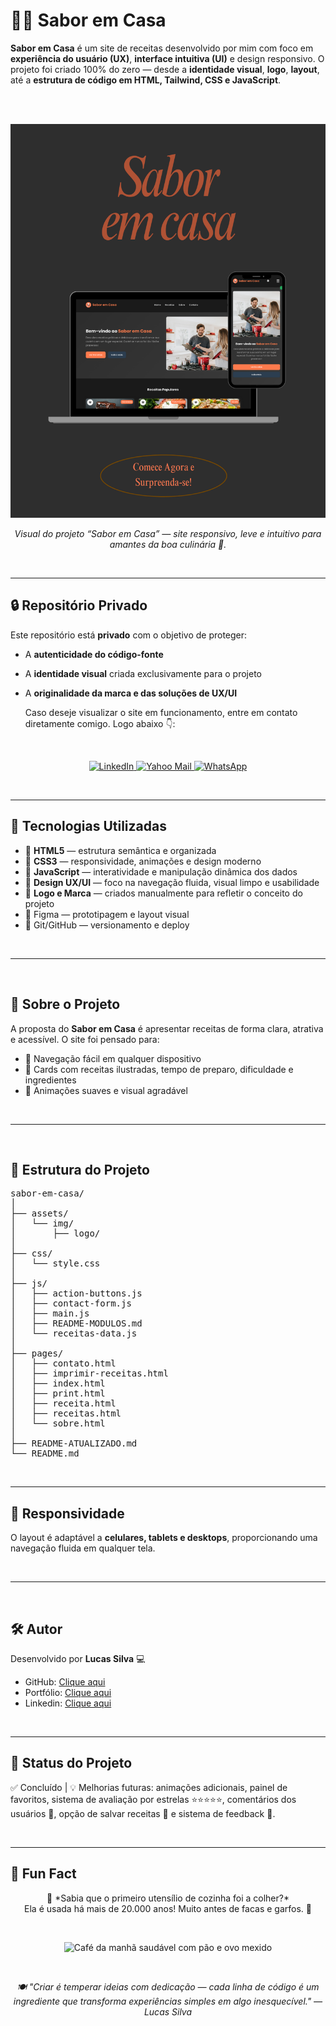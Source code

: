 # 👨‍🍳 Sabor em Casa

**Sabor em Casa** é um site de receitas desenvolvido por mim com foco em **experiência do usuário (UX)**, **interface intuitiva (UI)** e design responsivo. O projeto foi criado 100% do zero — desde a **identidade visual**, **logo**, **layout**, até a **estrutura de código em HTML, Tailwind, CSS e JavaScript**.

<br><br>

<p align="center">
  <img src="mockup/Sabor-em-Casa.png" alt="Mockup do site Sabor em Casa" width="800">
</p>

<p align="center">
  <i>Visual do projeto “Sabor em Casa” — site responsivo, leve e intuitivo para amantes da boa culinária 🍝.</i>
</p>

<br>

---


## 🔒 Repositório Privado

Este repositório está **privado** com o objetivo de proteger:

- A **autenticidade do código-fonte**
- A **identidade visual** criada exclusivamente para o projeto
- A **originalidade da marca e das soluções de UX/UI**

  Caso deseje visualizar o site em funcionamento, entre em contato diretamente comigo. Logo abaixo 👇:
  
<br>

<p align="center">
  <a href="https://www.linkedin.com/in/lucas-silva-ab6360365/" target="_blank" rel="noopener noreferrer" aria-label="LinkedIn">
    <img src="https://img.shields.io/badge/LinkedIn-0A66C2?style=for-the-badge&logo=linkedin&logoColor=white" alt="LinkedIn"/>
  </a>

  <a href="mailto:lucassilva1710@yahoo.com?subject=Interesse%20em%20seu%20perfil%20no%20GitHub&body=Prezado%20Lucas%2C%0D%0A%0D%0AAnalisei%20seu%20perfil%20no%20GitHub%20e%20fiquei%20interessado%20em%20seu%20trabalho.%20Gostaria%20de%20iniciar%20um%20contato%20profissional.%0D%0A%0D%0AFico%20no%20aguardo%20de%20seu%20retorno." target="_blank" rel="noopener noreferrer" aria-label="Yahoo Mail">
    <img src="https://img.shields.io/badge/Yahoo-6001D2?style=for-the-badge&logo=yahoo&logoColor=white" alt="Yahoo Mail"/>
  </a>

<a href="https://wa.me/5511995442274?text=Olá%20Lucas%2C%20tudo%20bem%3F%20Vi%20seu%20projeto%20Sabor%20em%20Casa%20e%20gostaria%20de%20conversar%20sobre%20uma%20possível%20colaboração%20profissional.%20Fico%20no%20aguardo%20do%20seu%20retorno." target="_blank" rel="noopener noreferrer" aria-label="WhatsApp">
  <img src="https://img.shields.io/badge/WhatsApp-25D366?style=for-the-badge&logo=whatsapp&logoColor=white" alt="WhatsApp"/>
</a>
</p>

<br>

---


## 🚀 Tecnologias Utilizadas

- 🔹 **HTML5** — estrutura semântica e organizada  
- 🔹 **CSS3** — responsividade, animações e design moderno  
- 🔹 **JavaScript** — interatividade e manipulação dinâmica dos dados  
- 🔹 **Design UX/UI** — foco na navegação fluida, visual limpo e usabilidade  
- 🔹 **Logo e Marca** — criados manualmente para refletir o conceito do projeto
- 🔹 Figma — prototipagem e layout visual
- 🔹 Git/GitHub — versionamento e deploy

<br>

---

<br>

## 🧠 Sobre o Projeto

A proposta do **Sabor em Casa** é apresentar receitas de forma clara, atrativa e acessível. O site foi pensado para:

- 🧩 Navegação fácil em qualquer dispositivo  
- 🥗 Cards com receitas ilustradas, tempo de preparo, dificuldade e ingredientes  
- 🌙 Animações suaves e visual agradável  

<br>

---

<br>

## 📁 Estrutura do Projeto

<pre>
sabor-em-casa/
│
├── assets/
│   └── img/
│       ├── logo/
│ 
├── css/
│   └── style.css
│
├── js/
│   ├── action-buttons.js
│   ├── contact-form.js
│   ├── main.js
│   ├── README-MODULOS.md
│   └── receitas-data.js
│
├── pages/
│   ├── contato.html
│   ├── imprimir-receitas.html
│   ├── index.html
│   ├── print.html
│   ├── receita.html
│   ├── receitas.html
│   └── sobre.html
│
├── README-ATUALIZADO.md
└── README.md
</pre>

<br>

---


## 📱 Responsividade

O layout é adaptável a **celulares, tablets e desktops**, proporcionando uma navegação fluida em qualquer tela.

<br>

---

<br>

## 🛠️ Autor

Desenvolvido por **Lucas Silva** 💻 

- GitHub: [Clique aqui](https://github.com/Lucas-tech-silva)  
- Portfólio: [Clique aqui](https://portif-lio-nu-two.vercel.app/)
- Linkedin: [Clique aqui](https://www.linkedin.com/in/lsssss-developer/)

<br>

---


## 📌 Status do Projeto

✅ Concluído | 💡 Melhorias futuras: animações adicionais, painel de favoritos, sistema de avaliação por estrelas ⭐⭐⭐⭐⭐, comentários dos usuários 💬, opção de salvar receitas 📌 e sistema de feedback 💬.

<br>

---

## 🎉 Fun Fact
<p align="center">
  🍳 *Sabia que o primeiro utensílio de cozinha foi a colher?* <br>
  Ela é usada há mais de 20.000 anos! Muito antes de facas e garfos. 🥄
</p>

<br>

<p align="center">
  <img src="https://i.imgur.com/EzHQzDH.gif" width="300" alt="Café da manhã saudável com pão e ovo mexido"/>
</p>

<br>

<p align="center">
  <i>🍽️ "Criar é temperar ideias com dedicação — cada linha de código é um ingrediente que transforma experiências simples em algo inesquecível." — Lucas Silva </i>
</p>

<br>
